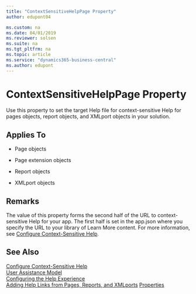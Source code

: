 ```yaml
---
title: "ContextSensitiveHelpPage Property"
author: edupont04

ms.custom: na
ms.date: 04/01/2019
ms.reviewer: solsen
ms.suite: na
ms.tgt_pltfrm: na
ms.topic: article
ms.service: "dynamics365-business-central"
ms.author: edupont
---
```


# ContextSensitiveHelpPage Property

Use this property to set the target Help file for context-sensitive Help for pages objects, report objects, and XMLport objects in your solution.  

## Applies To

- Page objects

- Page extension objects

- Report objects

- XMLport objects

## Remarks

The value of this property forms the second half of the URL to context-sensitive Help for your app. The first half is set in the app.json where you specify the URL to your library of Learn More content. For more information, see [Configure Context-Sensitive Help](../../help/context-sensitive-help.md).  

## See Also  

[Configure Context-Sensitive Help](../../help/context-sensitive-help.md)  
[User Assistance Model](../../user-assistance.md)  
[Configuring the Help Experience](../../deployment/configure-help.md)  
[Adding Help Links from Pages, Reports, and XMLports](../devenv-adding-help-links-from-pages-tables-xmlports.md)
[Properties](devenv-properties.md)  